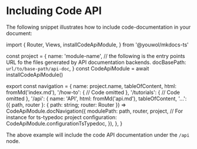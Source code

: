 # Including Code API

The following snippet illustrates how to include code-documentation in your document:

<code-snippet language="javascript">
import {
    Router,
    Views,
    installCodeApiModule,
} from '@youwol/mkdocs-ts'

const project = {
    name: 'module-name',
    // the following is the entry points URL fo the files generated by API documentation backends.
    docBasePath: `url/to/base-path/api-doc`,
}
const CodeApiModule = await installCodeApiModule()

export const navigation = {
    name: project.name,
    tableOfContent,
    html: fromMd('index.md'),
    '/how-to': {
        // Code omitted
    },
    '/tutorials': {
        // Code omitted
    },
    '/api': {
        name: 'API',
        html: fromMd('api.md'),
        tableOfContent,
        '...': ({ path, router }: { path: string; router: Router }) =>
            CodeApiModule.docNavigation({
                modulePath: path,
                router,
                project,
                // For instance for ts-typedoc project
                configuration: CodeApiModule.configurationTsTypedoc,
            }),
    },
}

</code-snippet>

The above example will include the code API documentation under the `/api` node.

